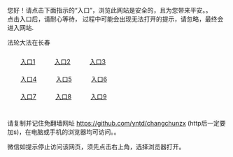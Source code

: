 您好！请点击下面指示的“入口”，浏览此网站是安全的，且为您带来平安。。 <br/>
点击入口后，请耐心等待， 过程中可能会出现无法打开的提示，请忽略，最终会进入网站. </br>

法轮大法在长春<br/>
<div style="padding:10px"><a style="margin:20px" target="_blank" href="https://doskpbvk5id15.cloudfront.net/2Qpsp?xamunuoh" id="ccLink1" rel="nofollow">入口1</a> <a target="_blank" style="margin:20px" href="https://d13r6ajkh2nkhz.cloudfront.net/2Qpsp?yebuzb" id="ccLink2" rel="nofollow">入口2</a> <a style="margin:20px" target="_blank" href="https://d19dnlbe2o4xj7.cloudfront.net/2Qpsp?ahuljrn" id="ccLink3" rel="nofollow">入口3</a></div>

<div style="padding:10px" ><a style="margin:20px" target="_blank" href="https://doskpbvk5id15.cloudfront.net/2Qpsp?xamunuoh" id="ccLink4" rel="nofollow">入口4</a> <a style="margin:20px" href="https://d13r6ajkh2nkhz.cloudfront.net/2Qpsp?yebuzb" target="_blank" id="ccLink5" rel="nofollow">入口5</a> <a style="margin:20px" href="https://d19dnlbe2o4xj7.cloudfront.net/2Qpsp?ahuljrn" target="_blank" id="ccLink6" rel="nofollow">入口6</a></div>

<div style="padding:10px"><a style="margin:20px" target="_blank" href="https://doskpbvk5id15.cloudfront.net/2Qpsp?xamunuoh" id="ccLink7" rel="nofollow">入口7</a> <a style="margin:20px" href="https://d13r6ajkh2nkhz.cloudfront.net/2Qpsp?yebuzb" target="_blank" id="ccLink8" rel="nofollow">入口8</a> <a style="margin:20px" target="_blank" href="https://d19dnlbe2o4xj7.cloudfront.net/2Qpsp?ahuljrn" id="ccLink9" rel="nofollow">入口9</a></div>

<br/>



请复制并记住免翻墙网址 https://github.com/yntd/changchunzx (http后一定要加s)，在电脑或手机的浏览器均可访问。。<br/>

微信如提示停止访问该网页，须先点击右上角，选择浏览器打开。
